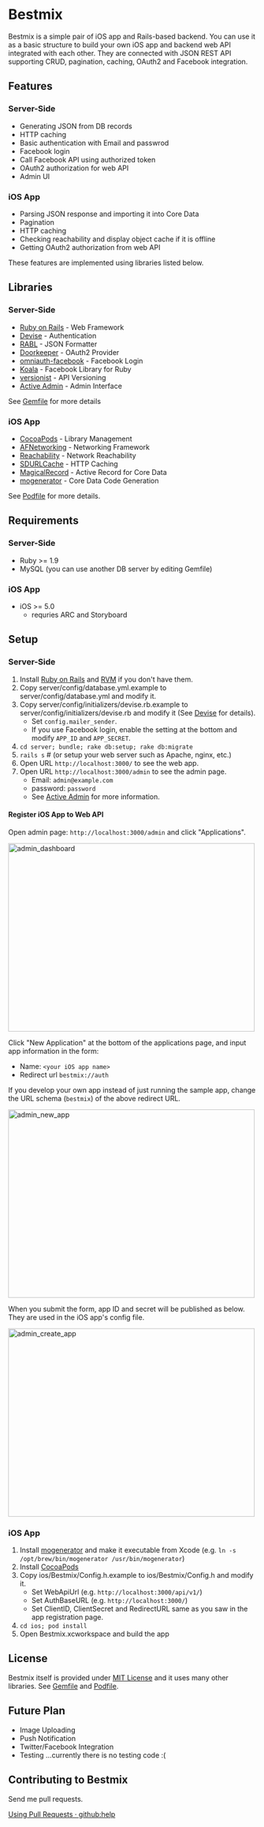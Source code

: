 Bestmix
=======

Bestmix is a simple pair of iOS app and Rails-based backend.
You can use it as a basic structure to build your own iOS app and  backend web API integrated with each other.
They are connected with JSON REST API supporting CRUD, pagination, caching, OAuth2 and Facebook integration.

Features
--------

### Server-Side

* Generating JSON from DB records
* HTTP caching
* Basic authentication with Email and passwrod
* Facebook login
* Call Facebook API using authorized token
* OAuth2 authorization for web API
* Admin UI

### iOS App

* Parsing JSON response and importing it into Core Data
* Pagination
* HTTP caching
* Checking reachability and display object cache if it is offline
* Getting OAuth2 authorization from web API

These features are implemented using libraries listed below.

Libraries
---------

### Server-Side

* [Ruby on Rails](http://rubyonrails.org/ ) - Web Framework
* [Devise](https://github.com/plataformatec/devise ) - Authentication
* [RABL](https://github.com/nesquena/rabl ) - JSON Formatter
* [Doorkeeper](https://github.com/applicake/doorkeeper ) - OAuth2 Provider
* [omniauth-facebook](https://github.com/mkdynamic/omniauth-facebook ) - Facebook Login
* [Koala](https://github.com/arsduo/koala ) - Facebook Library for Ruby
* [versionist](https://github.com/bploetz/versionist ) - API Versioning
* [Active Admin](http://activeadmin.info/) - Admin Interface

See [Gemfile](http://github.com/yatsu/bestmix/blob/master/server/Gemfile ) for more details

### iOS App

* [CocoaPods](http://cocoapods.org/ ) - Library Management
* [AFNetworking](https://github.com/AFNetworking/AFNetworking ) - Networking Framework
* [Reachability](https://github.com/tonymillion/Reachability ) - Network Reachability
* [SDURLCache](https://github.com/rs/SDURLCache ) - HTTP Caching
* [MagicalRecord](https://github.com/magicalpanda/MagicalRecord ) - Active Record for Core Data
* [mogenerator](https://github.com/rentzsch/mogenerator ) - Core Data Code Generation

See [Podfile](http://github.com/yatsu/bestmix/blob/master/ios/Podfile ) for more details.

Requirements
------------

### Server-Side

* Ruby >= 1.9
* MySQL (you can use another DB server by editing Gemfile)

### iOS App

* iOS >= 5.0
  * requries ARC and Storyboard

Setup
-----

### Server-Side

1. Install [Ruby on Rails](http://rubyonrails.org/ ) and [RVM](https://rvm.io/ ) if you don't have them.
2. Copy server/config/database.yml.example to server/config/database.yml and modify it.
3. Copy server/config/initializers/devise.rb.example to server/config/initializers/devise.rb and modify it (See [Devise](https://github.com/plataformatec/devise ) for details).
    * Set `config.mailer_sender`.
    * If you use Facebook login, enable the setting at the bottom and modify `APP_ID` and `APP_SECRET`.
4. `cd server; bundle; rake db:setup; rake db:migrate`
5. `rails s` # (or setup your web server such as Apache, nginx, etc.)
6. Open URL `http://localhost:3000/` to see the web app.
7. Open URL `http://localhost:3000/admin` to see the admin page.
    * Email: `admin@example.com`
    * password: `password`
    * See [Active Admin](http://www.activeadmin.info/ ) for more information.
    
#### Register iOS App to Web API

Open admin page: `http://localhost:3000/admin` and click "Applications".

<a href="http://www.flickr.com/photos/14555412@N05/7919712900/" title="admin_dashboard by masaki.yatsu, on Flickr"><img src="http://farm9.staticflickr.com/8172/7919712900_a4355b209f.jpg" width="500" height="382" alt="admin_dashboard"></a>

Click "New Application" at the bottom of the applications page, and input app information in the form:

* Name: `<your iOS app name>`
* Redirect url `bestmix://auth`

If you develop your own app instead of just running the sample app, change the URL schema (`bestmix`) of the above redirect URL.

<a href="http://www.flickr.com/photos/14555412@N05/7919749154/" title="admin_new_app by masaki.yatsu, on Flickr"><img src="http://farm9.staticflickr.com/8297/7919749154_ff16ea2934.jpg" width="500" height="382" alt="admin_new_app"></a>

When you submit the form, app ID and secret will be published as below.
They are used in the iOS app's config file.

<a href="http://www.flickr.com/photos/14555412@N05/7919748686/" title="admin_create_app by masaki.yatsu, on Flickr"><img src="http://farm9.staticflickr.com/8444/7919748686_b099e04ccc.jpg" width="500" height="382" alt="admin_create_app"></a>

### iOS App

1. Install [mogenerator](https://github.com/rentzsch/mogenerator ) and make it executable from Xcode (e.g. `ln -s /opt/brew/bin/mogenerator /usr/bin/mogenerator`)
2. Install [CocoaPods](http://cocoapods.org/ )
3. Copy ios/Bestmix/Config.h.example to ios/Bestmix/Config.h and modify it.
    * Set WebApiUrl (e.g. `http://localhost:3000/api/v1/`)
    * Set AuthBaseURL (e.g. `http://localhost:3000/`)
    * Set ClientID, ClientSecret and RedirectURL same as you saw in the app registration page.
4. `cd ios; pod install`
5. Open Bestmix.xcworkspace and build the app

License
-------

Bestmix itself is provided under
[MIT License](http://github.com/yatsu/bestmix/blob/master/LICENSE.txt )
and it uses many other libraries.
See [Gemfile](http://github.com/yatsu/bestmix/blob/master/server/Gemfile ) and
[Podfile](http://github.com/yatsu/bestmix/blob/master/ios/Podfile ).

Future Plan
-----------

* Image Uploading
* Push Notification
* Twitter/Facebook Integration
* Testing …currently there is no testing code :(

Contributing to Bestmix
-----------------------

Send me pull requests.

[Using Pull Requests · github:help](https://help.github.com/articles/using-pull-requests )




